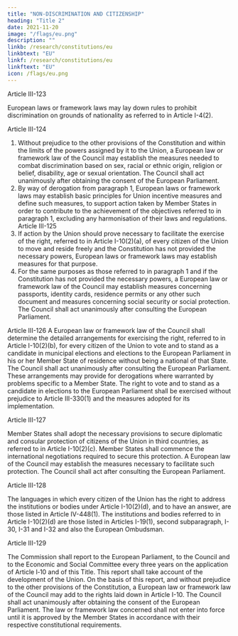 ```yaml
---
title: "NON-DISCRIMINATION AND CITIZENSHIP"
heading: "Title 2"
date: 2021-11-20
image: "/flags/eu.png"
description: ""
linkb: /research/constitutions/eu
linkbtext: "EU"
linkf: /research/constitutions/eu
linkftext: "EU"
icon: /flags/eu.png
---
```




Article III-123

European laws or framework laws may lay down rules to prohibit discrimination on grounds of
nationality as referred to in Article I-4(2).

Article III-124
1. Without prejudice to the other provisions of the Constitution and within the limits of the powers
assigned by it to the Union, a European law or framework law of the Council may establish the
measures needed to combat discrimination based on sex, racial or ethnic origin, religion or belief,
disability, age or sexual orientation. The Council shall act unanimously after obtaining the consent of
the European Parliament.
2. By way of derogation from paragraph 1, European laws or framework laws may establish basic
principles for Union incentive measures and define such measures, to support action taken by
Member States in order to contribute to the achievement of the objectives referred to in paragraph 1,
excluding any harmonisation of their laws and regulations.
Article III-125
1. If action by the Union should prove necessary to facilitate the exercise of the right, referred to in
Article I-10(2)(a), of every citizen of the Union to move and reside freely and the Constitution has not
provided the necessary powers, European laws or framework laws may establish measures for that
purpose.
2. For the same purposes as those referred to in paragraph 1 and if the Constitution has not
provided the necessary powers, a European law or framework law of the Council may establish
measures concerning passports, identity cards, residence permits or any other such document and
measures concerning social security or social protection. The Council shall act unanimously after
consulting the European Parliament.

Article III-126
A European law or framework law of the Council shall determine the detailed arrangements for
exercising the right, referred to in Article I-10(2)(b), for every citizen of the Union to vote and to
stand as a candidate in municipal elections and elections to the European Parliament in his or her
Member State of residence without being a national of that State. The Council shall act unanimously
after consulting the European Parliament. These arrangements may provide for derogations where
warranted by problems specific to a Member State.
The right to vote and to stand as a candidate in elections to the European Parliament shall be
exercised without prejudice to Article III-330(1) and the measures adopted for its implementation.

Article III-127

Member States shall adopt the necessary provisions to secure diplomatic and consular protection of
citizens of the Union in third countries, as referred to in Article I-10(2)(c).
Member States shall commence the international negotiations required to secure this protection.
A European law of the Council may establish the measures necessary to facilitate such protection. The
Council shall act after consulting the European Parliament.

Article III-128

The languages in which every citizen of the Union has the right to address the institutions or bodies
under Article I-10(2)(d), and to have an answer, are those listed in Article IV-448(1). The institutions
and bodies referred to in Article I-10(2)(d) are those listed in Articles I-19(1), second subparagraph, I-
30, I-31 and I-32 and also the European Ombudsman.

Article III-129

The Commission shall report to the European Parliament, to the Council and to the Economic and
Social Committee every three years on the application of Article I‑10 and of this Title. This report
shall take account of the development of the Union.
On the basis of this report, and without prejudice to the other provisions of the Constitution, a
European law or framework law of the Council may add to the rights laid down in Article I-10. The
Council shall act unanimously after obtaining the consent of the European Parliament. The law or
framework law concerned shall not enter into force until it is approved by the Member States
in accordance with their respective constitutional requirements.

